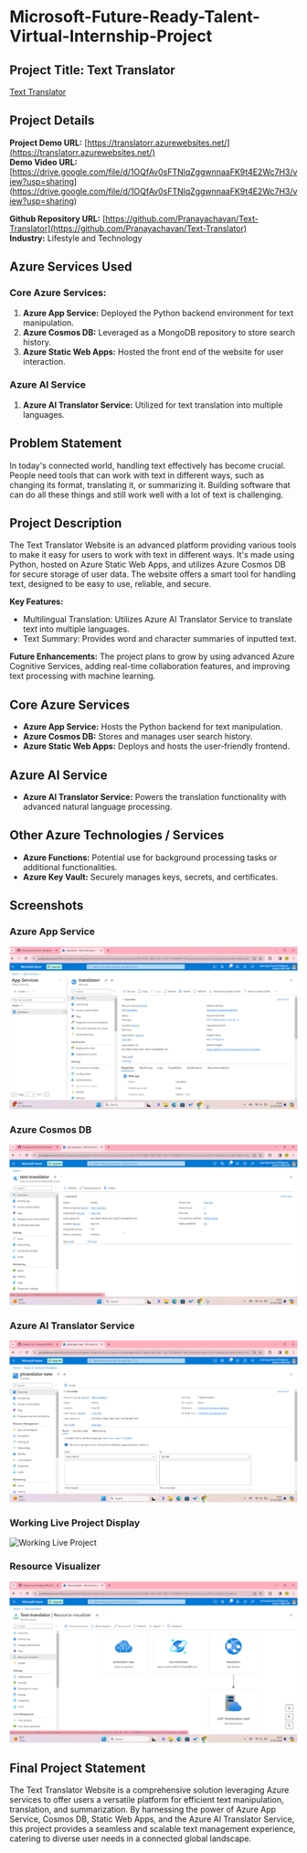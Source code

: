 # Microsoft-Future-Ready-Talent-Virtual-Internship-Project

## Project Title: Text Translator
[Text Translator](https://translatorr.azurewebsites.net/)

## Project Details
**Project Demo URL:** [https://translatorr.azurewebsites.net/](https://translatorr.azurewebsites.net/)  
**Demo Video URL:**  [https://drive.google.com/file/d/1OQfAv0sFTNlqZggwnnaaFK9t4E2Wc7H3/view?usp=sharing] 
                         (https://drive.google.com/file/d/1OQfAv0sFTNlqZggwnnaaFK9t4E2Wc7H3/view?usp=sharing)
                         
**Github Repository URL:** [https://github.com/Pranayachavan/Text-Translator](https://github.com/Pranayachavan/Text-Translator)  
**Industry:** Lifestyle and Technology

## Azure Services Used

### Core Azure Services:
1. **Azure App Service:** Deployed the Python backend environment for text manipulation.
2. **Azure Cosmos DB:** Leveraged as a MongoDB repository to store search history.
3. **Azure Static Web Apps:** Hosted the front end of the website for user interaction.

### Azure AI Service
1. **Azure AI Translator Service:** Utilized for text translation into multiple languages.

## Problem Statement
In today's connected world, handling text effectively has become crucial. People need tools that can work with text in different ways, such as changing its format, translating it, or summarizing it. Building software that can do all these things and still work well with a lot of text is challenging.

## Project Description
The Text Translator Website is an advanced platform providing various tools to make it easy for users to work with text in different ways. It's made using Python, hosted on Azure Static Web Apps, and utilizes Azure Cosmos DB for secure storage of user data. The website offers a smart tool for handling text, designed to be easy to use, reliable, and secure.

**Key Features:**
- Multilingual Translation: Utilizes Azure AI Translator Service to translate text into multiple languages.
- Text Summary: Provides word and character summaries of inputted text.

**Future Enhancements:**
The project plans to grow by using advanced Azure Cognitive Services, adding real-time collaboration features, and improving text processing with machine learning.

## Core Azure Services
- **Azure App Service:** Hosts the Python backend for text manipulation.
- **Azure Cosmos DB:** Stores and manages user search history.
- **Azure Static Web Apps:** Deploys and hosts the user-friendly frontend.

## Azure AI Service
- **Azure AI Translator Service:** Powers the translation functionality with advanced natural language processing.

## Other Azure Technologies / Services
- **Azure Functions:** Potential use for background processing tasks or additional functionalities.
- **Azure Key Vault:** Securely manages keys, secrets, and certificates.

## Screenshots

### Azure App Service
![Azure App Service](./app-service.png)

### Azure Cosmos DB
![Azure Cosmos DB](./translator-db.png)

### Azure AI Translator Service
![Azure AI Translator Service](./translator.png)

### Working Live Project Display
![Working Live Project](./text-translator.png)

### Resource Visualizer
![Resource Visualizer](./resource-visu.png)

## Final Project Statement
The Text Translator Website is a comprehensive solution leveraging Azure services to offer users a versatile platform for efficient text manipulation, translation, and summarization. By harnessing the power of Azure App Service, Cosmos DB, Static Web Apps, and the Azure AI Translator Service, this project provides a seamless and scalable text management experience, catering to diverse user needs in a connected global landscape.
